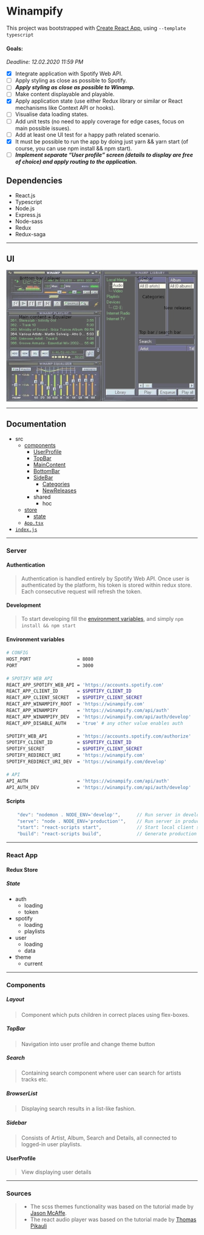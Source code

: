 # Winampify
This project was bootstrapped with [Create React App](https://github.com/facebook/create-react-app), using `--template typescript`
#### Goals:
*Deadline: 12.02.2020 11:59 PM*
- [X] Integrate application with Spotify Web API.
- [ ] Apply styling as close as possible to Spotify.
- [ ] ***Apply styling as close as possible to Winamp.***
- [ ] Make content displayable and playable.
- [X] Apply application state (use either Redux library or similar or React mechanisms like
Context API or hooks).
- [ ] Visualise data loading states.
- [ ] Add unit tests (no need to apply coverage for edge cases, focus on main possible
issues).
- [ ] Add at least one UI test for a happy path related scenario.
- [X] It must be possible to run the app by doing just yarn &amp;&amp; yarn start (of course,
you can use npm install &amp;&amp; npm start).
- [ ] ***Implement separate “User profile” screen (details to display are free of choice) and
apply routing to the application.***

## Dependencies
- React.js
- Typescript
- Node.js
- Express.js
- Node-sass
- Redux 
- Redux-saga

---

## UI
![ui](spotify-winamp-concept.png)

---

## Documentation
- src
    - [components](#components)
        - [UserProfile](#userprofile)
        - [TopBar](#topbar)
        - [MainContent](#maincontent)
        - [BottomBar](#bottombar)
        - [SideBar](#sidebar)
            - [Categories](#categories)
            - [NewReleases](#newreleases)
        - shared
            - hoc
    - [store](#redux-store)
        - [state](#state)
    - [`App.tsx`](#react-app)
- [`index.js`](#server)

---

### Server
#### Authentication
> Authentication is handled entirely by Spotify Web API. Once user is authenticated by the platform, his token is stored within redux store. Each consecutive request will refresh the token.

#### Development
> To start developing fill the [environment variables](#environment-variables), and simply `npm install && npm start`
#### Environment variables
```sh
# CONFIG
HOST_PORT                 = 8080
PORT                      = 3000

# SPOTIFY WEB API
REACT_APP_SPOTIFY_WEB_API = 'https://accounts.spotify.com'
REACT_APP_CLIENT_ID       = $SPOTIFY_CLIENT_ID
REACT_APP_CLIENT_SECRET   = $SPOTIFY_CLIENT_SECRET
REACT_APP_WINAMPIFY_ROOT  = 'https://winampify.com'
REACT_APP_WINAMPIFY       = 'https://winampify.com/api/auth'
REACT_APP_WINAMPIFY_DEV   = 'https://winampify.com/api/auth/develop'
REACT_APP_DISABLE_AUTH    = 'true' # any other value enables auth

SPOTIFY_WEB_API           = 'https://accounts.spotify.com/authorize'
SPOTIFY_CLIENT_ID         = $SPOTIFY_CLIENT_ID
SPOTIFY_SECRET            = $SPOTIFY_CLIENT_SECRET
SPOTIFY_REDIRECT_URI      = 'https://winampify.com'
SPOTIFY_REDIRECT_URI_DEV  = 'https://winampify.com/develop'

# API
API_AUTH                  = 'https://winampify.com/api/auth'
API_AUTH_DEV              = 'https://winampify.com/api/auth/develop'
```

#### Scripts
```javascript
    "dev": "nodemon . NODE_ENV='develop'",      // Run server in development mode
    "serve": "node . NODE_ENV='production'",    // Run server in production mode
    "start": "react-scripts start",             // Start local client server
    "build": "react-scripts build",             // Generate production build with CRA
```

---

### React App

#### Redux Store
##### State
- auth
    - loading
    - token
- spotify
    - loading
    - playlists
- user
    - loading
    - data
- theme
    - current

---

### Components 
##### Layout
> Component which puts children in correct places using flex-boxes.

##### TopBar
> Navigation into user profile and change theme button

##### Search 
> Containing search component where user can search for artists tracks etc.

##### BrowserList
> Displaying search results in a list-like fashion.

##### Sidebar
> Consists of Artist, Album, Search and Details, all connected to logged-in user playlists.

#### UserProfile
> View displaying user details

---

### Sources
> - The scss themes functionality was based on the tutorial made by [Jason McAffe](https://medium.com/@jasonlmcaffee/theming-with-react-and-sass-c7a6882fd26b).
> - The react audio player was based on the tutorial made by [Thomas Pikauli](https://dev.to/ma5ly/lets-make-a-little-audio-player-in-react-p4p)
